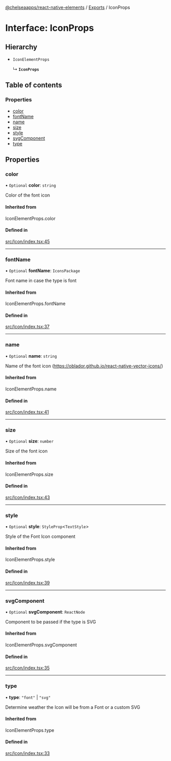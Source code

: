 [@chelseaapps/react-native-elements](../README.md) / [Exports](../modules.md) / IconProps

# Interface: IconProps

## Hierarchy

- `IconElementProps`

  ↳ **`IconProps`**

## Table of contents

### Properties

- [color](IconProps.md#color)
- [fontName](IconProps.md#fontname)
- [name](IconProps.md#name)
- [size](IconProps.md#size)
- [style](IconProps.md#style)
- [svgComponent](IconProps.md#svgcomponent)
- [type](IconProps.md#type)

## Properties

### color

• `Optional` **color**: `string`

Color of the font icon

#### Inherited from

IconElementProps.color

#### Defined in

[src/Icon/index.tsx:45](https://github.com/chelsea-apps/react-native-elements/blob/8e6d1b8/src/Icon/index.tsx#L45)

___

### fontName

• `Optional` **fontName**: `IconsPackage`

Font name in case the type is font

#### Inherited from

IconElementProps.fontName

#### Defined in

[src/Icon/index.tsx:37](https://github.com/chelsea-apps/react-native-elements/blob/8e6d1b8/src/Icon/index.tsx#L37)

___

### name

• `Optional` **name**: `string`

Name of the font icon (https://oblador.github.io/react-native-vector-icons/)

#### Inherited from

IconElementProps.name

#### Defined in

[src/Icon/index.tsx:41](https://github.com/chelsea-apps/react-native-elements/blob/8e6d1b8/src/Icon/index.tsx#L41)

___

### size

• `Optional` **size**: `number`

Size of the font icon

#### Inherited from

IconElementProps.size

#### Defined in

[src/Icon/index.tsx:43](https://github.com/chelsea-apps/react-native-elements/blob/8e6d1b8/src/Icon/index.tsx#L43)

___

### style

• `Optional` **style**: `StyleProp`<`TextStyle`\>

Style of the Font Icon component

#### Inherited from

IconElementProps.style

#### Defined in

[src/Icon/index.tsx:39](https://github.com/chelsea-apps/react-native-elements/blob/8e6d1b8/src/Icon/index.tsx#L39)

___

### svgComponent

• `Optional` **svgComponent**: `ReactNode`

Component to be passed if the type is SVG

#### Inherited from

IconElementProps.svgComponent

#### Defined in

[src/Icon/index.tsx:35](https://github.com/chelsea-apps/react-native-elements/blob/8e6d1b8/src/Icon/index.tsx#L35)

___

### type

• **type**: ``"font"`` \| ``"svg"``

Determine weather the Icon will be from a Font or a custom SVG

#### Inherited from

IconElementProps.type

#### Defined in

[src/Icon/index.tsx:33](https://github.com/chelsea-apps/react-native-elements/blob/8e6d1b8/src/Icon/index.tsx#L33)

